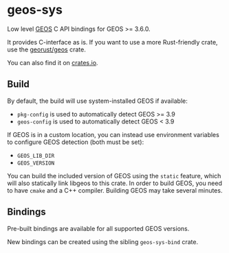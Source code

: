 # geos-sys

Low level [GEOS](https://libgeos.org/) C API bindings for GEOS >= 3.6.0.

It provides C-interface as is. If you want to use a more Rust-friendly crate,
use the [georust/geos](https://github.com/georust/geos) crate.

You can also find it on [crates.io](https://crates.io/crates/geos).

## Build

By default, the build will use system-installed GEOS if available:

-   `pkg-config` is used to automatically detect GEOS >= 3.9
-   `geos-config` is used to automatically detect GEOS < 3.9

If GEOS is in a custom location, you can instead use environment variables to
configure GEOS detection (both must be set):

-   `GEOS_LIB_DIR`
-   `GEOS_VERSION`

You can build the included version of GEOS using the `static` feature, which
will also statically link libgeos to this crate. In order to build GEOS, you
need to have `cmake` and a C++ compiler. Building GEOS may take several minutes.

## Bindings

Pre-built bindings are available for all supported GEOS versions.

New bindings can be created using the sibling `geos-sys-bind` crate.
